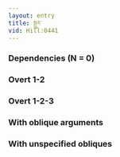 ```yaml
---
layout: entry
title: སྔུར་
vid: Hill:0441
---
```

### Dependencies (N = 0)


### Overt 1-2


### Overt 1-2-3


### With oblique arguments


### With unspecified obliques
